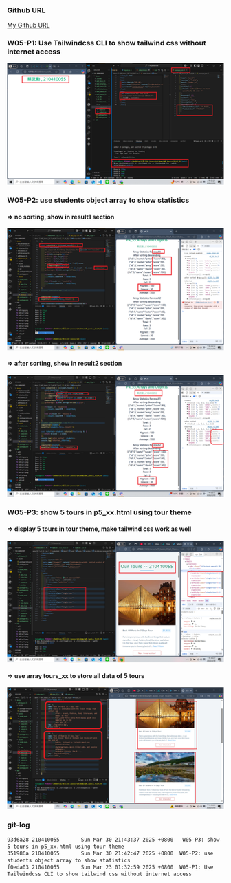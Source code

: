 ### Github URL

[My Github URL](https://github.com/210410055/114-javascript)

### W05-P1: Use Tailwindcss CLI to show tailwind css without internet access
![](w05-p1.png)

### W05-P2: use students object array to show statistics
 
#### => no sorting, show in result1 section
 
![](w05-p2-1.png)
 
#### => after sorting, show in result2 section
 
![](w05-p2-2.png)

### W05-P3: show 5 tours in p5_xx.html using tour theme
 
#### => display 5 tours in tour theme, make tailwind css work as well
 
![](w05-p3-1.png)
 
#### => use array tours_xx to store all data of 5 tours
 
![](w05-p3-2.png)

### git-log
```
93d6a28 210410055       Sun Mar 30 21:43:37 2025 +0800   W05-P3: show 5 tours in p5_xx.html using tour theme
351986a 210410055       Sun Mar 30 21:42:47 2025 +0800  W05-P2: use students object array to show statistics
f0eda03 210410055       Sun Mar 23 01:32:59 2025 +0800  W05-P1: Use Tailwindcss CLI to show tailwind css without internet access
```